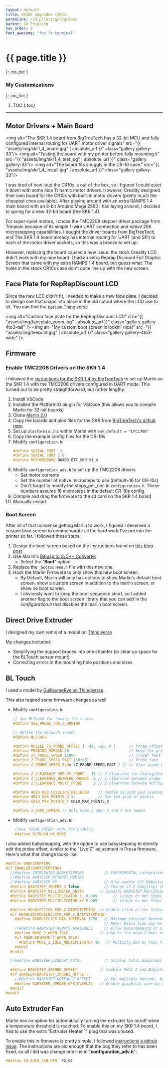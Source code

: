 ```yaml
---
layout: default
title: CR10s Upgrades (2021)
permalink: /3d_printing/upgrades
parent: 3D Printing
nav_order: 3
font_awesome: "fas fa-terminal"
---
```


# <i class="{{ page.font_awesome }}"></i> {{ page.title }}
{: .no_toc }


### My Customizations
{: .no_toc }

1. TOC
{:toc}

---


## Motor Drivers + Main Board

<img alt="The SKR 1.4 board from BigTreeTech has a 32-bit MCU and fully configured internal routing for UART motor driver signals"
     src="{{ "assets/img/skr1_4_board.jpg" | absolute_url }}"
     class="gallery gallery-33"/>
<img alt="Testing the board with my printer before fully mounting it"
     src="{{ "assets/img/skr1_4_test.jpg" | absolute_url }}"
     class="gallery gallery-33"/>
<img alt="The board fits snuggly in the CR-10 case."
     src="{{ "assets/img/skr1_4_install.jpg" | absolute_url }}"
     class="gallery gallery-33"/>

I was tired of how loud the CR10s is out of the box, so I figured I could quiet it down with some nice Trinamic motor drivers. However, Creality designed thier own board for the CR10s with built-in motor drivers (pretty much the cheapest ones available). After playing around with an extra RAMPS 1.4 main board with an 8-bit Arduino Mega 2560 I had laying around, I decided to spring for a new 32-bit board (the SKR 1.4).

For super-quiet motors, I chose the TMC2208 stepper driver package from Trinamic becasue of its simple 1-wire UART connection and native 256 microstepping capabillities. I bought the driver boards from BigTreeTech, and The SKR 1.4 board already has internal routing for UART (and SPI) to each of the motor driver sockets, so this was a breeze to set up.

However, replacing the board caused a new issue: the stock Creality LCD didn't work with my new board. I had an extra Reprap Discount Full Graphic Screen that came with my extra RAMPS 1.4 board, but guess what: The holes in the stock CR10s case don't quite line up with the new screen.


## Face Plate for RepRapDiscount LCD
Since the new LCD didn't fit, I needed to make a new face plate. I decided to design one that snaps into place in the old cutout where the LCD use to sit. You can find the [part on Thingiverse](https://www.thingiverse.com/thing:4132276)

<img alt="Custom face plate for the RepRapDiscount LCD"
     src="{{ "assets/img/faceplate_zoom.jpg" | absolute_url }}"
     class="gallery gallery-4to3-tall" />
<img alt="My custom boot screen is lookin' nice!"
     src="{{ "assets/img/teeprint.jpg" | absolute_url }}"
     class="gallery gallery-4to3-wide" />

## Firmware
### Enable TMC2208 Drivers on the SKR 1.4

I followed the [instructions for the SKR 1.4 by BigTreeTech](https://github.com/bigtreetech/BIGTREETECH-SKR-V1.3/tree/master/BTT%20SKR%20V1.4) to set up Marlin on the SKR 1.4 with the TMC2208 drivers configured in UART mode. This turned out to be pretty straightforward, but rather lengthy:
1. Install VSCode
2. Installed the PlatformIO plugin for VSCode (this allows you to compile Marlin for 32-bit boards)
3. Clone [Marlin 2.0](https://github.com/MarlinFirmware/Marlin/tree/2.0.x)
4. Copy the boards and pins files for the SKR from [BigTreeTech's github repo](https://github.com/bigtreetech/BIGTREETECH-SKR-V1.3/tree/master/BTT%20SKR%20V1.4/Firmware/Marlin-bugfix-2.0.x-SKR-V1.4/Marlin/src)
5. Set up `platformio.ini` within Marlin with `env_default = "LPC1768"`
6. Copy the example config files for the CR-10s
7. Modify `configuration.h`:
    ```cpp
    #define SERIAL_PORT -1
    #define SERIAL_PORT_2 0
    #define MOTHERBOARD BOARD_BTT_SKR_V1_4 
    ```
8. Modify `configuration_adv.h` to set up the TMC2208 drivers
    - Set motor currents
    - Set the number of native microsteps to use (default=16 for CR-10s)
    - Don't forget to modify the steps_per_unit in `configuration.h`. These numbers assume 16 microsteps in the default CR-10s config.
9. Compile and drag the firmware to the sd card on the SKR 1.4 board
10. Manually restart.

### Boot Screen
After all of that nonsense getting Marlin to work, I figured I deserved a custom boot screen to commemorate all the hard work I've put into the printer so far. I followed these steps:

1. Design the boot screen based on the instructions found on [this blog post](http://community.robo3d.com/index.php?threads/custom-boot-screen-for-marlin-and-full-graphics-lcd.17221/)
2. Use Marlin's [Bitmap to C/C++ Converter](http://marlinfw.org/tools/u8glib/converter.html)
    - Select the "**Boot**" option
3. Replace the `_bootscreen.h` file with this new one.
4. Hack the Marlin Firmware to only show this new boot screen
    - By Default, Marlin will only has options to show Marlin's default boot screen, show a custom screen in addition to the marlin screen, or show no boot screen.
    - I obviously want to keep the boot sequence short, so I added another flag to the boot screen library that you can add in the _configuration.h_ that disables the marlin boot screen.



## Direct Drive Extruder
I designed my own remix of a model on [Thingiverse]()

My changes included:
- Simplifying the support braces into one chamfer (to clear up space for the BLTouch sensor mount)
- Correcting errors in the mounting hole positions and sizes 



## BL Touch
I used a model by [GuillaumeRvs on Thingiverse](https://www.thingiverse.com/thing:2994381/comments).

This also reqired some firmware changes as well

- Modify `configuration.h`:
    ```cpp
    // Use BLTouch for homing the z-axis
    #define USE_PROBE_FOR_Z_HOMING

    // Define the BLTouch sensor
    #define BLTOUCH

    #define NOZZLE_TO_PROBE_OFFSET { -40, -10, 0 }      // Probe offset from the nozzle
    #define PROBING_MARGIN 40                           // Keep the probe away from bed edges
    #define XY_PROBE_SPEED 12000                        // Travel fast (200mm/s)
    #define Z_PROBE_SPEED_FAST (30*60)                  // Probe fast
    #define Z_PROBE_SPEED_SLOW (Z_PROBE_SPEED_FAST / 2) // Slow speed is half of fast speed

    #define Z_CLEARANCE_DEPLOY_PROBE   15 // Z Clearance for Deploy/Stow
    #define Z_CLEARANCE_BETWEEN_PROBES  5 // Z Clearance between probe points
    #define Z_CLEARANCE_MULTI_PROBE     2 // Z Clearance between multiple probes

    #define AUTO_BED_LEVELING_BILINEAR    // Enable biliner bed leveing
    #define GRID_MAX_POINTS_X 5           // Use 5x5 grid of points
    #define GRID_MAX_POINTS_Y GRID_MAX_POINTS_X

    #define Z_SAFE_HOMING // Only home Z when X and X are homed
    ```

- Modify `configuration_adv.h`:
```cpp
    //Use "HIGH SPEED" mode for probing.
    #define BLTOUCH_HS_MODE
```

I also added babystepping, with the option to use babystepping to directly edit the probe offset, similar to the "Live Z" adjustment in Prusa firmware. Here's what that change looks like:

```cpp
#define BABYSTEPPING
#if ENABLED(BABYSTEPPING)
  //#define INTEGRATED_BABYSTEPPING         // EXPERIMENTAL integration of babystepping into the Stepper ISR
  //#define BABYSTEP_WITHOUT_HOMING
  //#define BABYSTEP_XY                     // Also enable X/Y Babystepping. Not supported on DELTA!
  #define BABYSTEP_INVERT_Z false           // Change if Z babysteps should go the other way
  #define BABYSTEP_MILLIMETER_UNITS       // Specify BABYSTEP_MULTIPLICATOR_(XY|Z) in mm instead of micro-steps
  #define BABYSTEP_MULTIPLICATOR_Z  0.005       // (steps or mm) Steps or millimeter distance for each Z babystep
  #define BABYSTEP_MULTIPLICATOR_XY 0.005       // (steps or mm) Steps or millimeter distance for each XY babystep

  #define DOUBLECLICK_FOR_Z_BABYSTEPPING  // Double-click on the Status Screen for Z Babystepping.
  #if ENABLED(DOUBLECLICK_FOR_Z_BABYSTEPPING)
    #define DOUBLECLICK_MAX_INTERVAL 1250   // Maximum interval between clicks, in milliseconds.
                                            // Note: Extra time may be added to mitigate controller latency.
    //#define BABYSTEP_ALWAYS_AVAILABLE     // Allow babystepping at all times (not just during movement).
    #define MOVE_Z_WHEN_IDLE              // Jump to the move Z menu on doubleclick when printer is idle.
    #if ENABLED(MOVE_Z_WHEN_IDLE)
      #define MOVE_Z_IDLE_MULTIPLICATOR 10   // Multiply 1mm by this factor for the move step size.
    #endif
  #endif

  //#define BABYSTEP_DISPLAY_TOTAL          // Display total babysteps since last G28

  #define BABYSTEP_ZPROBE_OFFSET          // Combine M851 Z and Babystepping
  #if ENABLED(BABYSTEP_ZPROBE_OFFSET)
    //#define BABYSTEP_HOTEND_Z_OFFSET      // For multiple hotends, babystep relative Z offsets
    #define BABYSTEP_ZPROBE_GFX_OVERLAY   // Enable graphical overlay on Z-offset editor
  #endif
#endif
```



## Auto Extruder Fan
Marlin has an option for automatically turning the extruder fan on/off when a temperature threshold is reached. To enable this on my SKR 1.4 board, I had to use the extra "Extruder Heater 1" plug that was unused.

To enable this in firmware is pretty simple. I followed [instructions a github issue](https://github.com/bigtreetech/BIGTREETECH-SKR-V1.3/issues/202). The instructions are old enough that the bug they refer to has been fixed, so all I did was change one line in "**configuration_adv.h**":

```cpp
#define E0_AUTO_FAN_PIN  P2_04
```